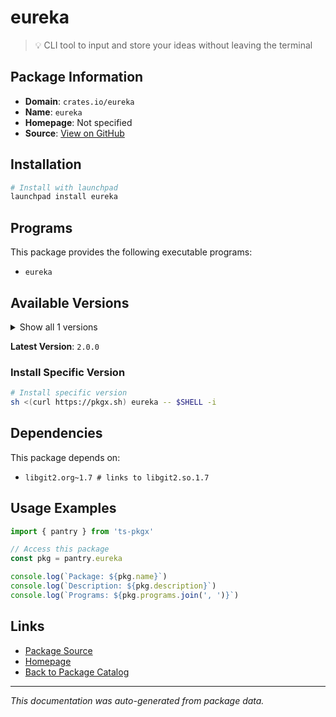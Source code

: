 # eureka

> 💡 CLI tool to input and store your ideas without leaving the terminal

## Package Information

- **Domain**: `crates.io/eureka`
- **Name**: `eureka`
- **Homepage**: Not specified
- **Source**: [View on GitHub](https://github.com/pkgxdev/pantry/tree/main/projects/crates.io/eureka/package.yml)

## Installation

```bash
# Install with launchpad
launchpad install eureka
```

## Programs

This package provides the following executable programs:

- `eureka`

## Available Versions

<details>
<summary>Show all 1 versions</summary>

- `2.0.0`

</details>

**Latest Version**: `2.0.0`

### Install Specific Version

```bash
# Install specific version
sh <(curl https://pkgx.sh) eureka -- $SHELL -i
```

## Dependencies

This package depends on:

- `libgit2.org~1.7 # links to libgit2.so.1.7`

## Usage Examples

```typescript
import { pantry } from 'ts-pkgx'

// Access this package
const pkg = pantry.eureka

console.log(`Package: ${pkg.name}`)
console.log(`Description: ${pkg.description}`)
console.log(`Programs: ${pkg.programs.join(', ')}`)
```

## Links

- [Package Source](https://github.com/pkgxdev/pantry/tree/main/projects/crates.io/eureka/package.yml)
- [Homepage](#)
- [Back to Package Catalog](../package-catalog.md)

---

*This documentation was auto-generated from package data.*
